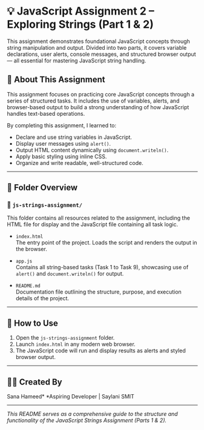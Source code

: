 # 💡 JavaScript Assignment 2 – Exploring Strings (Part 1 & 2)

This assignment demonstrates foundational JavaScript concepts through string manipulation and output. Divided into two parts, it covers variable declarations, user alerts, console messages, and structured browser output — all essential for mastering JavaScript string handling.

## 📝 About This Assignment

This assignment focuses on practicing core JavaScript concepts through a series of structured tasks. It includes the use of variables, alerts, and browser-based output to build a strong understanding of how JavaScript handles text-based operations.

By completing this assignment, I learned to:

- Declare and use string variables in JavaScript.
- Display user messages using `alert()`.
- Output HTML content dynamically using `document.writeln()`.
- Apply basic styling using inline CSS.
- Organize and write readable, well-structured code.

---

## 📁 Folder Overview

### 🔹 `js-strings-assignment/`
This folder contains all resources related to the assignment, including the HTML file for display and the JavaScript file containing all task logic.

- `index.html`  
  The entry point of the project. Loads the script and renders the output in the browser.

- `app.js`  
  Contains all string-based tasks (Task 1 to Task 9), showcasing use of `alert()` and `document.writeln()` for output.

- `README.md`  
  Documentation file outlining the structure, purpose, and execution details of the project.

---

## 🚀 How to Use

1. Open the `js-strings-assignment` folder.
2. Launch `index.html` in any modern web browser.
3. The JavaScript code will run and display results as alerts and styled browser output.

---

## 👩‍💻 Created By

Sana Hameed* 
*Aspiring Developer | Saylani SMIT 

---

*This README serves as a comprehensive guide to the structure and functionality of the JavaScript Strings Assignment (Parts 1 & 2).*
